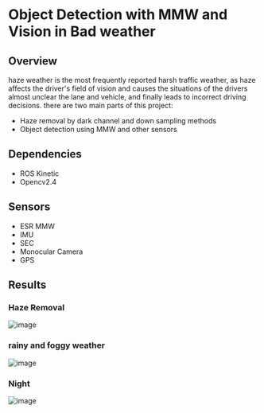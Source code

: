 # Object Detection with MMW and Vision in Bad weather

## Overview

haze weather is the most frequently reported harsh traffic weather, as haze affects the driver's field of vision and causes the situations of the drivers almost unclear the lane and vehicle, and finally leads to incorrect driving decisions. there are two main parts of this project:
* Haze removal by dark channel and down sampling methods
* Object detection using MMW and other sensors

## Dependencies
* ROS Kinetic
* Opencv2.4

## Sensors
* ESR MMW
* IMU
* SEC
* Monocular Camera
* GPS

## Results

### Haze Removal
![image](https://github.com/dongdonghy/ADAS_Vision_MMV/raw/master/images/haze_removal.jpg)

### rainy and foggy weather
![image](https://github.com/dongdonghy/ADAS_Vision_MMV/raw/master/images/rainy_haze.png)

### Night
![image](https://github.com/dongdonghy/ADAS_Vision_MMV/raw/master/images/night.png)
